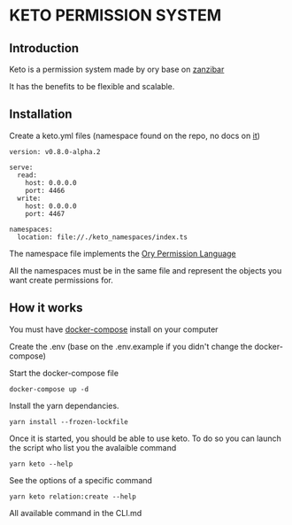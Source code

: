 # KETO PERMISSION SYSTEM

## Introduction
Keto is a permission system made by ory base on [zanzibar](https://research.google/pubs/pub48190/)

It has the benefits to be flexible and scalable.

## Installation
Create a keto.yml files (namespace found on the repo, no docs on [it](https://github.com/ory/keto/blob/a4b41bdb56bf93a1be1a969a0e7fef1670d260eb/contrib/rewrites-example/keto.yaml#L4))

```
version: v0.8.0-alpha.2

serve:
  read:
    host: 0.0.0.0
    port: 4466
  write:
    host: 0.0.0.0
    port: 4467

namespaces:
  location: file://./keto_namespaces/index.ts
```

The namespace file implements the [Ory Permission Language](https://www.ory.sh/docs/keto/#ory-permission-language)

All the namespaces must be in the same file and represent the objects you want create permissions for.

## How it works
You must have [docker-compose](https://docs.docker.com/compose/install/) install on your computer

Create the .env (base on the .env.example if you didn't change the docker-compose)

Start the docker-compose file
```
docker-compose up -d
```

Install the yarn dependancies.
```
yarn install --frozen-lockfile
```

Once it is started, you should be able to use keto. To do so you can launch the script who list you the avalaible command
```
yarn keto --help
```

See the options of a specific command
```
yarn keto relation:create --help
```

All available command in the CLI.md